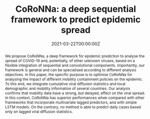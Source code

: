 ---
title: 'CoRoNNa: a deep sequential framework to predict epidemic spread'

# Authors
# If you created a profile for a user (e.g. the default `admin` user), write the username (folder name) here
# and it will be replaced with their full name and linked to their profile.
authors:
  - Dario Aragona
  - Luca Podo
  - Bardh Prenkaj
  - Paola Velardi

date: '2021-03-22T00:00:00Z'
doi: '10.1145/3412841.3441883'

# Publication type.
# Legend: 0 = Uncategorized; 1 = Conference paper; 2 = Journal article;
# 3 = Preprint / Working Paper; 4 = Report; 5 = Book; 6 = Book section;
# 7 = Thesis; 8 = Patent
publication_types: ['1']

# Publication name and optional abbreviated publication name.
publication: In *Proceedings of the 36th Annual ACM Symposium on Applied Computing*
publication_short: In *SAC 2021*

abstract: We propose CoRoNNa, a deep framework for epidemic prediction to analyse the spread of COVID-19 and, potentially, of other unknown viruses, based on a flexible integration of sequential and convolutional components. Importantly, our framework is general and can be specialised according to different analysis objectives. In this paper, the specific purpose is to optimise CoRoNNa for analysing the impact of different mobility containment policies on the epidemic. To this end, we integrate cumulative viral diffusion statistics and local demographic and mobility information of several countries. Our analysis confirms that mobility data have a strong, but delayed, effect on the viral spread. In this context, CoRoNNa has superior performances when compared with other frameworks that incorporate multivariate lagged predictors, and with simple LSTM models. On the contrary, no method is able to predict daily cases based only on lagged viral diffusion statistics.


tags: ['time series', 'deep learning']

# Display this page in the Featured widget?
featured: false

# Custom links (uncomment lines below)
# links:
# - name: Custom Link
#   url: http://example.org

url_pdf: ''
url_code: ''
url_dataset: ''
url_poster: ''
url_project: ''
url_slides: ''
url_source: ''
url_video: ''

# Featured image
# To use, add an image named `featured.jpg/png` to your page's folder.
image:
  caption: 'Detailed view of a single CoRoNNa block with a simple RNN component (a) and an LSTM cell (b)'
  focal_point: ''
  preview_only: false


# Slides (optional).
#   Associate this publication with Markdown slides.
#   Simply enter your slide deck's filename without extension.
#   E.g. `slides: "example"` references `content/slides/example/index.md`.
#   Otherwise, set `slides: ""`.
slides: example
---